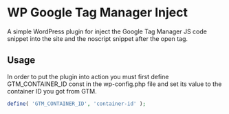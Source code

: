 # WP Google Tag Manager Inject 

A simple WordPress plugin for inject the Google Tag Manager JS code snippet into the site <head> and the noscript snippet after the open <body> tag.

## Usage

In order to put the plugin into action you must first define GTM_CONTAINER_ID const in the wp-config.php file and set its value to the container ID you got from GTM.

```php
define( 'GTM_CONTAINER_ID', 'container-id' );
```
